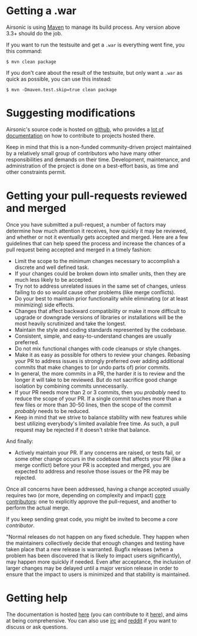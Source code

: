 # Getting a .war

Airsonic is using [Maven](https://maven.apache.org/) to manage its build
process. Any version above 3.3+ should do the job.

If you want to run the testsuite and get a `.war` is everything went fine,
you this command:

```
$ mvn clean package 
```

If you don't care about the result of the testsuite, but only
want a `.war` as quick as possible, you can use this instead:

```
$ mvn -Dmaven.test.skip=true clean package 
```


# Suggesting modifications

Airsonic's source code is hosted on [github](https://github.com/airsonic/airsonic/),
who provides a [lot of documentation](https://help.github.com/en) on how
to contribute to projects hosted there.

Keep in mind that this is a non-funded community-driven project maintained by
a relatively small group of contributors who have many other responsibilities
and demands on their time. Development, maintenance, and administration of the
project is done on a best-effort basis, as time and other constraints permit.


# Getting your pull-requests reviewed and merged

Once you have submitted a pull-request, a number of factors may determine how
much attention it receives, how quickly it may be reviewed, and whether or not
it eventually gets accepted and merged. Here are a few guidelines that can help
speed the process and increase the chances of a pull request being accepted and
merged in a timely fashion:

- Limit the scope to the minimum changes necessary to accomplish a discrete and
	well defined task.
- If your changes could be broken down into smaller units, then they are much
	less likely to be accepted.
- Try not to address unrelated issues in the same set of changes, unless
	failing to do so would cause other problems (like merge conflicts).
- Do your best to maintain prior functionality while eliminating (or at least
	minimizing) side effects.
- Changes that affect backward compatibility or make it more difficult to
	upgrade or downgrade versions of libraries or installations will be the most
	heavily scrutinized and take the longest.
- Maintain the style and coding standards represented by the codebase.
- Consistent, simple, and easy-to-understand changes are usually preferred.
- Do not mix functional changes with code cleanups or style changes.
- Make it as easy as possible for others to review your changes. Rebasing your
	PR to address issues is strongly preferred over adding additional commits
	that make changes to (or undo parts of) prior commits.
- In general, the more commits in a PR, the harder it is to review and the
	longer it will take to be reviewed. But do not sacrifice good change
	isolation by combining commits unnecessarily.
- If your PR needs more than 2 or 3 commits, then you *probably* need to reduce
	the scope of your PR. If a single commit touches more than a few files or
	more than 30-50 lines, then the scope of the commit *probably* needs to be
	reduced.
- Keep in mind that we strive to balance stability with new features while best
	utilizing everybody's limited available free time. As such, a pull request may
	be rejected if it doesn't strike that balance.

And finally:

- Actively maintain your PR. If any concerns are raised, or tests fail, or some
	other change occurs in the codebase that affects your PR (like a merge
	conflict) before your PR is accepted and merged, you are expected to address
	and resolve those issues or the PR may be rejected.

Once all concerns have been addressed, having a change accepted usually
requires two (or more, depending on complexity and impact) [core
contributors](https://github.com/airsonic/airsonic/graphs/contributors): one to
explicitly approve the pull-request, and another to perform the actual merge.

If you keep sending great code, you might be invited to become a *core
contributor*.

"Normal releases do not happen on any fixed schedule. They happen when the
maintainers collectively decide that enough changes and testing have taken
place that a new release is warranted. Bugfix releases (when a problem has been
discovered that is likely to impact users significantly), may happen more
quickly if needed. Even after acceptance, the inclusion of larger changes may
be delayed until a major version release in order to ensure that the impact to
users is minimized and that stability is maintained.

# Getting help

The documentation is hosted [here](https://airsonic.github.io/) (you can
contribute to it [here](https://github.com/airsonic/documentation)), and aims
at being comprehensive. You can also use [irc](irc://irc.freenode.net/airsonic)
and [reddit](https://www.reddit.com/r/airsonic/) if you want to discuss or ask
questions.

